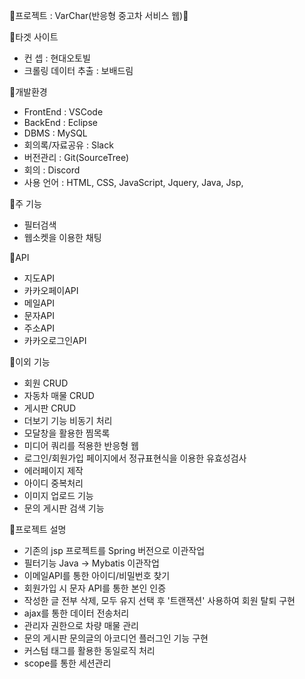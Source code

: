 🛑프로젝트 : VarChar(반응형 중고차 서비스 웹)🛑

💠타겟 사이트
- 컨 셉 : 현대오토빌
- 크롤링 데이터 추출 : 보배드림

💠개발환경
- FrontEnd : VSCode
- BackEnd : Eclipse
- DBMS : MySQL
- 회의록/자료공유 : Slack
- 버전관리 : Git(SourceTree)
- 회의 : Discord
- 사용 언어 : HTML, CSS, JavaScript, Jquery, Java, Jsp,

💠주 기능
- 필터검색
- 웹소켓을 이용한 채팅

💠API
- 지도API
- 카카오페이API
- 메일API
- 문자API
- 주소API
- 카카오로그인API

💠이외 기능
- 회원 CRUD
- 자동차 매물 CRUD
- 게시판 CRUD
- 더보기 기능 비동기 처리
- 모달창을 활용한 찜목록
- 미디어 쿼리를 적용한 반응형 웹
- 로그인/회원가입 페이지에서 정규표현식을 이용한 유효성검사
- 에러페이지 제작
- 아이디 중복처리
- 이미지 업로드 기능
- 문의 게시판 검색 기능

💠프로젝트 설명
- 기존의 jsp 프로젝트를 Spring 버전으로 이관작업
- 필터기능 Java -> Mybatis 이관작업
- 이메일API를 통한 아이디/비밀번호 찾기
- 회원가입 시 문자 API를 통한 본인 인증
- 작성한 글 전부 삭제, 모두 유지 선택 후 '트랜잭션' 사용하여 회원 탈퇴 구현
- ajax를 통한 데이터 전송처리
- 관리자 권한으로 차량 매물 관리
- 문의 게시판 문의글의 아코디언 플러그인 기능 구현
- 커스텀 태그를 활용한 동일로직 처리
- scope를 통한 세션관리
